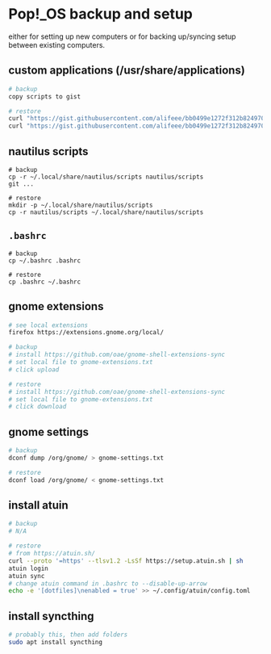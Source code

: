 # Pop!_OS backup and setup

either for setting up new computers or for backing up/syncing setup between existing computers.

## custom applications (/usr/share/applications)

```bash
# backup
copy scripts to gist

# restore
curl "https://gist.githubusercontent.com/alifeee/bb0499e1272f312b82497031d28e91f2/raw/59195448f2edb8ce8f02ef8ca5954af628c3a112/clone.sh" > ~/Desktop/clone.sh
curl "https://gist.githubusercontent.com/alifeee/bb0499e1272f312b82497031d28e91f2/raw/59195448f2edb8ce8f02ef8ca5954af628c3a112/clone.desktop" > /usr/share/applications/clone.desktop
```

## nautilus scripts

```
# backup
cp -r ~/.local/share/nautilus/scripts nautilus/scripts
git ...

# restore
mkdir -p ~/.local/share/nautilus/scripts
cp -r nautilus/scripts ~/.local/share/nautilus/scripts
```

## `.bashrc`

```
# backup
cp ~/.bashrc .bashrc

# restore
cp .bashrc ~/.bashrc
```

## gnome extensions

```bash
# see local extensions
firefox https://extensions.gnome.org/local/

# backup
# install https://github.com/oae/gnome-shell-extensions-sync
# set local file to gnome-extensions.txt
# click upload

# restore
# install https://github.com/oae/gnome-shell-extensions-sync
# set local file to gnome-extensions.txt
# click download
```

## gnome settings

```bash
# backup
dconf dump /org/gnome/ > gnome-settings.txt

# restore
dconf load /org/gnome/ < gnome-settings.txt
```

## install atuin

```bash
# backup
# N/A

# restore
# from https://atuin.sh/
curl --proto '=https' --tlsv1.2 -LsSf https://setup.atuin.sh | sh
atuin login
atuin sync
# change atuin command in .bashrc to --disable-up-arrow
echo -e '[dotfiles]\nenabled = true' >> ~/.config/atuin/config.toml
```

## install syncthing

```bash
# probably this, then add folders
sudo apt install syncthing
```

